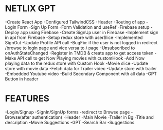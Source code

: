 # NETLIX GPT

-Create React App
-Configured TailwindCSS
-Header
-Routing of app
-Login Form
-Sign Up Form
-Form Validation and useRef
-Firebase setup
-Deploy app using Firebase
-Create SignUp user in Firebase
-Implement sign in api from Firebase
-Setup redux store with userSlice
-Implemented SignOut
-Update Profile API call
-BugFix: if the user is not logged in redirect /browse to login page and vice versa to / page
-Unsubscribed to onAuthStateChanged
-Register in TMDB & create app to get access token
-Make API call to get Now Playing movies with customHook
-Add Now playing data to the redux store with Custom Hook
-Movie slice
-Update store with movie data
-Fetch data for Trailer video
-Update store with trailer
-Embedded Youtube video
-Build Secondary Component with all data 
-GPT Button in header



# FEATURES
-Login/Signup
    -SignIn/SignUp forms
    -redirect to Browse page
-Browse(after authentication)
    -Header
    -Main Movie
        -Trailer in Bg
        -Title and description
        -Movie Suggestions
-GPT
    -Search Bar
    -Suggestions